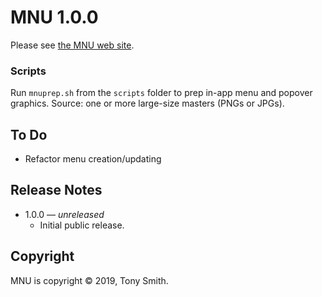 # MNU 1.0.0 #

Please see [the MNU web site](https://smittytone.github.io/mnu/index.html).

### Scripts ###

Run `mnuprep.sh` from the `scripts` folder to prep in-app menu and popover graphics. Source: one or more large-size masters (PNGs or JPGs).

## To Do ##

- Refactor menu creation/updating

## Release Notes ##

- 1.0.0 &mdash; *unreleased*
    - Initial public release.

## Copyright ##

MNU is copyright &copy; 2019, Tony Smith.
